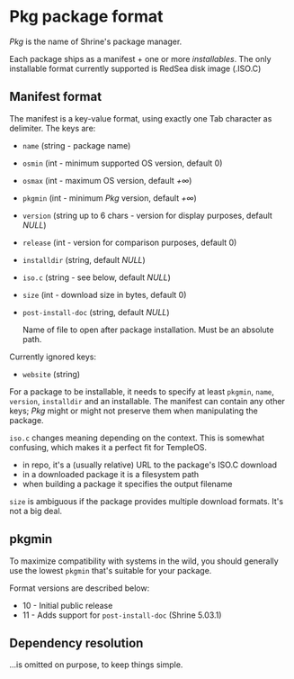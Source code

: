 Pkg package format
==================

*Pkg* is the name of Shrine's package manager.

Each package ships as a manifest + one or more *installables*.
The only installable format currently supported is RedSea disk image (.ISO.C)

Manifest format
---------------

The manifest is a key-value format, using exactly one Tab character as delimiter. The keys are:

 - `name` (string - package name)
 - `osmin` (int - minimum supported OS version, default 0)
 - `osmax` (int - maximum OS version, default *+∞*)
 - `pkgmin` (int - minimum *Pkg* version, default *+∞*)
 - `version` (string up to 6 chars - version for display purposes, default *NULL*)
 - `release` (int - version for comparison purposes, default 0)
 - `installdir` (string, default *NULL*)
 - `iso.c` (string - see below, default *NULL*)
 - `size` (int - download size in bytes, default 0)
 - `post-install-doc` (string, default *NULL*)

   Name of file to open after package installation. Must be an absolute path.

Currently ignored keys:

 - `website` (string)

For a package to be installable, it needs to specify at least `pkgmin`, `name`, `version`, `installdir` and an installable.
The manifest can contain any other keys; *Pkg* might or might not preserve them when manipulating the package.

`iso.c` changes meaning depending on the context.
This is somewhat confusing, which makes it a perfect fit for TempleOS.

- in repo, it's a (usually relative) URL to the package's ISO.C download
- in a downloaded package it is a filesystem path
- when building a package it specifies the output filename

`size` is ambiguous if the package provides multiple download formats. It's not a big deal.

pkgmin
------

To maximize compatibility with systems in the wild, you should generally use the lowest `pkgmin` that's suitable for your package.

Format versions are described below:

 - 10 - Initial public release
 - 11 - Adds support for `post-install-doc` (Shrine 5.03.1)

Dependency resolution
---------------------

...is omitted on purpose, to keep things simple.
